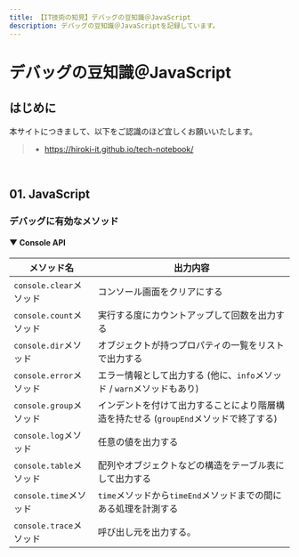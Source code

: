 ```yaml
---
title: 【IT技術の知見】デバッグの豆知識＠JavaScript
description: デバッグの豆知識＠JavaScriptを記録しています。
---
```


# デバッグの豆知識＠JavaScript

## はじめに

本サイトにつきまして、以下をご認識のほど宜しくお願いいたします。

> - https://hiroki-it.github.io/tech-notebook/

<br>

## 01. JavaScript

### デバッグに有効なメソッド

#### ▼ Console API

| メソッド名              | 出力内容                                                                              |
| ----------------------- | ------------------------------------------------------------------------------------- |
| `console.clear`メソッド | コンソール画面をクリアにする                                                          |
| `console.count`メソッド | 実行する度にカウントアップして回数を出力する                                          |
| `console.dir`メソッド   | オブジェクトが持つプロパティの一覧をリストで出力する                                  |
| `console.error`メソッド | エラー情報として出力する (他に、`info`メソッド / `warn`メソッドもあり)                |
| `console.group`メソッド | インデントを付けて出力することにより階層構造を持たせる (`groupEnd`メソッドで終了する) |
| `console.log`メソッド   | 任意の値を出力する                                                                    |
| `console.table`メソッド | 配列やオブジェクトなどの構造をテーブル表にして出力する                                |
| `console.time`メソッド  | `time`メソッドから`timeEnd`メソッドまでの間にある処理を計測する                       |
| `console.trace`メソッド | 呼び出し元を出力する。                                                                |

<br>
